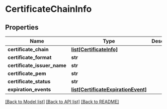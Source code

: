 # CertificateChainInfo

## Properties
Name | Type | Description | Notes
------------ | ------------- | ------------- | -------------
**certificate_chain** | [**list[CertificateInfo]**](CertificateInfo.md) |  | [optional] 
**certificate_format** | **str** |  | [optional] 
**certificate_issuer_name** | **str** |  | [optional] 
**certificate_pem** | **str** |  | [optional] 
**certificate_status** | **str** |  | [optional] 
**expiration_events** | [**list[CertificateExpirationEvent]**](CertificateExpirationEvent.md) |  | [optional] 

[[Back to Model list]](../README.md#documentation-for-models) [[Back to API list]](../README.md#documentation-for-api-endpoints) [[Back to README]](../README.md)


